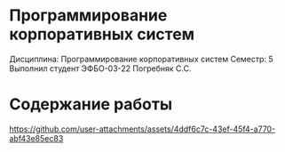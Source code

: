 # Программирование корпоративных систем


Дисциплина: Программирование корпоративных систем
Семестр: 5
Выполнил студент ЭФБО-03-22 Погребняк C.C.

# Содержание работы





https://github.com/user-attachments/assets/4ddf6c7c-43ef-45f4-a770-abf43e85ec83



